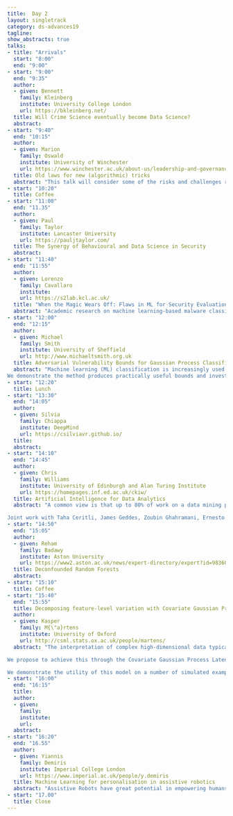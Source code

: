 ```yaml
---
title:  Day 2
layout: singletrack
category: ds-advances19
tagline: 
show_abstracts: true
talks:
- title: "Arrivals"
  start: "8:00"
  end: "9:00"
- start: "9:00"
  end: "9:35"
  author:
  - given: Bennett
    family: Kleinberg
    institute: University College London
    url: https://bkleinberg.net/
  title: Will Crime Science eventually become Data Science?
  abstract: 
- start: "9:40"
  end: "10:15"
  author:
  - given: Marion
    family: Oswald
    institute: University of Winchester
    url: https://www.winchester.ac.uk/about-us/leadership-and-governance/staff-directory/staff-profiles/oswald.php
  title: Old laws for new (algorithmic) tricks
  abstract: "This talk will consider some of the risks and challenges raised by the use of algorithm-assisted decision-making and predictive machine learning tools by the public sector, with a particular focus on policing and security. Alongside, it reviews a number of long-standing English administrative law rules designed to regulate the discretionary power of the state. The principles of administrative law are concerned with human decisions involved in the exercise of state power and discretion, thus offering a promising avenue for the regulation of the growing number of AI methods and applications deployed within the public sector. This talk will re-frame key rules for the new algorithmic environment and argues that 'old' law-interpreted for a new context-can help guide lawyers, data scientists and public sector practitioners alike when considering the development and deployment of new algorithmic tools."
- start: "10:20"
  title: Coffee
- start: "11:00"
  end: "11.35"
  author:
  - given: Paul
    family: Taylor
    institute: Lancaster University
    url: https://pauljtaylor.com/
  title: The Synergy of Behavioural and Data Science in Security
  abstract: 
- start: "11:40"
  end: "11:55"
  author:
  - given: Lorenzo
    family: Cavallaro
    institute: 
    url: https://s2lab.kcl.ac.uk/
  title: "When the Magic Wears Off: Flaws in ML for Security Evaluations (and What to Do about It)"
  abstract: "Academic research on machine learning-based malware classification appears to leave very little room for improvement, boasting F1 performance figures of up to 0.99. Is the problem solved? In this talk, we argue that there is an endemic issue of inflated results due to two pervasive sources of experimental bias: spatial bias, caused by distributions of training and testing data not representative of a real-world deployment, and temporal bias, caused by incorrect splits of training and testing sets (e.g., in cross-validation) leading to impossible configurations. To overcome this issue, we propose a set of space and time constraints for experiment design. Furthermore, we introduce a new metric that summarizes the performance of a classifier over time, i.e., its expected robustness in a real-world setting. Finally, we present an algorithm to tune the performance of a given classifier. We have implemented our solutions in TESSERACT, an open source evaluation framework that allows a fair comparison of malware classifiers in a realistic setting. We used TESSERACT to evaluate two well-known malware classifiers from the literature on a dataset of 129K applications, demonstrating the distortion of results due to experimental bias and showcasing significant improvements from tuning."
- start: "12:00"
  end: "12:15"
  author:
  - given: Michael
    family: Smith
    institute: University of Sheffield
    url: http://www.michaeltsmith.org.uk
  title: Adversarial Vulnerability Bounds for Gaussian Process Classification
  abstract: "Machine learning (ML) classification is increasingly used in safety-critical systems. Protecting ML classifiers from adversarial examples (AEs) is crucial. In this paper we produce a bound that holds for the entire input domain, thus bounding the potential for any future adversarial method to cause misclassification. We use Gaussian process classification (GPC) due to its strong priors and uncertainty quantification and frame the problem as bounding the number of inputs that need perturbing to cause a confidently classified point to be confidently misclassified. 
We demonstrate the method produces practically useful bounds and investigate the effect of regularisation, comparing the results to logistic regression (LR). The method provides formal guarantees on the robustness of GPC."
- start: "12:20"
  title: Lunch
- start: "13:30"
  end: "14:05"
  author:
  - given: Silvia
    family: Chiappa
    institute: DeepMind
    url: https://csilviavr.github.io/
  title: 
  abstract: 
- start: "14:10"
  end: "14:45"
  author:
  - given: Chris
    family: Williams
    institute: University of Edinburgh and Alan Turing Institute
    url: https://homepages.inf.ed.ac.uk/ckiw/
  title: Artificial Intelligence for Data Analytics
  abstract: "A common view is that up to 80% of work on a data mining project is involved in data understanding, cleaning and preparation, yet machine learning has not focused very much on these topics.  I will describe issues around data parsing, obtaining (or inferring) a data dictionary, data integration, entity resolution, structural variability, identifying and repairing missing data, and anomaly detection and repair. I will discuss work from the AIDA project at the Alan Turing Institute which addresses some of these issues.

Joint work with Taha Ceritli, James Geddes, Zoubin Ghahramani, Ernesto Jimenez-Ruiz, Ian Horrocks, Alfredo Nazabal, Tomas Petricek, Charles Sutton, and Gerrit Van Den Burg."
- start: "14:50"
  end: "15:05"
  author:
  - given: Reham
    family: Badawy
    institute: Aston University
    url: https://www2.aston.ac.uk/news/expert-directory/expert?id=98360016-3d2b-4d49-9832-01adb6afcec3
  title: Deconfounded Random Forests
  abstract:
- start: "15:10"
  title: Coffee
- start: "15:40"
  end: "15:55"
  title: Decomposing feature-level variation with Covariate Gaussian Process Latent Variable Models
  author: 
  - given: Kasper
    family: M{\"a}rtens
    institute: University of Oxford
    url: http://csml.stats.ox.ac.uk/people/martens/
  abstract: "The interpretation of complex high-dimensional data typically requires the use of dimensionality reduction techniques to extract explanatory low-dimensional representations. However, these representations may not be sufficient or appropriate to aid interpretation, and in many real-world problems, the physical interpretation must be made in terms of the original features themselves. Therefore characterising the relationship between latent low-dimensional representations, external covariates, and feature-level variation can be critical. 

We propose to achieve this through the Covariate Gaussian Process Latent Variable Model (c-GPLVM) which embeds structured sparsity-inducing kernel decomposition within the GPLVM framework to allow the explicit disentanglement of feature-level variation in terms of covariate-dependent effects, contribution of latent variables, and interaction effects between the two. 

We demonstrate the utility of this model on a number of simulated examples and applications in disease progression modelling from high-dimensional gene expression data in the presence of additional phenotypes. In each setting we show that the c-GPLVM is able to effectively extract low-dimensional structures from high-dimensional data sets whilst allowing a breakdown of feature-level variability that is not present in other commonly used dimensionality reduction approaches. "
- start: "16:00"
  end: "16:15"
  title: 
  author:
  - given: 
    family: 
    institute: 
    url: 
  abstract: 
- start: "16:20"
  end: "16.55"
  author:
  - given: Yiannis
    family: Demiris
    institute: Imperial College London
    url: https://www.imperial.ac.uk/people/y.demiris
  title: Machine Learning for personalisation in assistive robotics
  abstract: "Assistive Robots have great potential in empowering humans with increased capabilities but for assistance to be most effective, it should be personalised to the individual. Machine learning has great potential for personalisation through the acquisition of physiological, behavioural and performance data through sensors. In this talk, I will describe our computational architectures for biologically inspired action understanding and user modelling through generative ensembles of machine learning algorithms working at multiple levels of abstraction. I will describe a range of applications demonstrating the use of data-driven personalisation in fields such as robotic wheelchairs for children, assisted dressing, robot-assisted education and human-vehicle interaction."
- start: "17.00"
  title: Close
---
```




